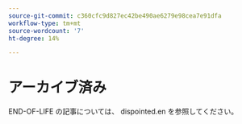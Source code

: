 ```yaml
---
source-git-commit: c360cfc9d827ec42be490ae6279e98cea7e91dfa
workflow-type: tm+mt
source-wordcount: '7'
ht-degree: 14%

---
```

# アーカイブ済み

END-OF-LIFE の記事については、 dispointed.en を参照してください。
